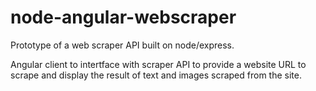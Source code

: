# node-angular-webscraper
Prototype of a web scraper API built on node/express.

Angular client to intertface with scraper API to provide a website URL to scrape and display the result of text and images scraped from the site.
